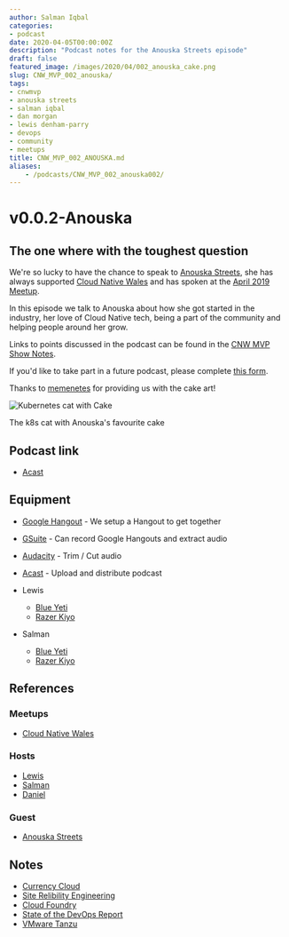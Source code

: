 ```yaml
---
author: Salman Iqbal
categories:
- podcast
date: 2020-04-05T00:00:00Z
description: "Podcast notes for the Anouska Streets episode"
draft: false
featured_image: /images/2020/04/002_anouska_cake.png
slug: CNW_MVP_002_anouska/
tags:
- cnwmvp
- anouska streets
- salman iqbal
- dan morgan
- lewis denham-parry
- devops
- community
- meetups
title: CNW_MVP_002_ANOUSKA.md
aliases:
    - /podcasts/CNW_MVP_002_anouska002/
---
```


# v0.0.2-Anouska

## The one where with the toughest question

We're so lucky to have the chance to speak to [Anouska Streets](https://twitter.com/AnouskaStreets), she has always supported [Cloud Native Wales](https://cloudnativewales.io) and has spoken at the [April 2019 Meetup](https://cloudnativewales.io/post/015_aprilmeetup/).

In this episode we talk to Anouska about how she got started in the industry, her love of Cloud Native tech, being a part of the community and helping people around her grow.

Links to points discussed in the podcast can be found in the [CNW MVP Show Notes](https://cloudnativewales.io//post/cnw_mvp_002_anouska/).

If you'd like to take part in a future podcast, please complete [this form](https://forms.gle/FQPiz53ptBs8vovB8).

Thanks to [memenetes](https://twitter.com/memenetes) for providing us with the cake art!

![Kubernetes cat with Cake](/images/2020/04/002_anouska_cake.png)

The k8s cat with Anouska's favourite cake

## Podcast link

- [Acast](https://shows.acast.com/cnw/episodes/v002-anouska)

## Equipment

- [Google Hangout](https://hangouts.google.com/) - We setup a Hangout to get together
- [GSuite](https://gsuite.google.co.uk) - Can record Google Hangouts and extract audio
- [Audacity](https://www.audacityteam.org/) - Trim / Cut audio
- [Acast](https://www.acast.com/) - Upload and distribute podcast

- Lewis
  - [Blue Yeti](https://www.bluedesigns.com/products/yeti/)
  - [Razer Kiyo](https://www.razer.com/gb-en/gaming-broadcaster/razer-kiyo)
- Salman
  - [Blue Yeti](https://www.bluedesigns.com/products/yeti/)
  - [Razer Kiyo](https://www.razer.com/gb-en/gaming-broadcaster/razer-kiyo)

## References

### Meetups

- [Cloud Native Wales](http://cloudnativewales.io)

### Hosts

- [Lewis](https://twitter.com/denhamparry)
- [Salman](https://twitter.com/SoulmanIqbal)
- [Daniel](https://twitter.com/plodtv)

### Guest

- [Anouska Streets](https://twitter.com/AnouskaStreets)

## Notes

- [Currency Cloud](https://www.currencycloud.com/)
- [Site Relibility Engineering](https://landing.google.com/sre/)
- [Cloud Foundry](https://www.cloudfoundry.org)
- [State of the DevOps Report](https://puppet.com/resources/report/state-of-devops-report/)
- [VMware Tanzu](https://cloud.vmware.com/tanzu)

